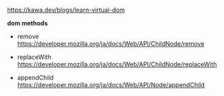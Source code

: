 https://kawa.dev/blogs/learn-virtual-dom

**dom methods**

- remove
https://developer.mozilla.org/ja/docs/Web/API/ChildNode/remove

- replaceWith
https://developer.mozilla.org/ja/docs/Web/API/ChildNode/replaceWith

- appendChild
https://developer.mozilla.org/ja/docs/Web/API/Node/appendChild
